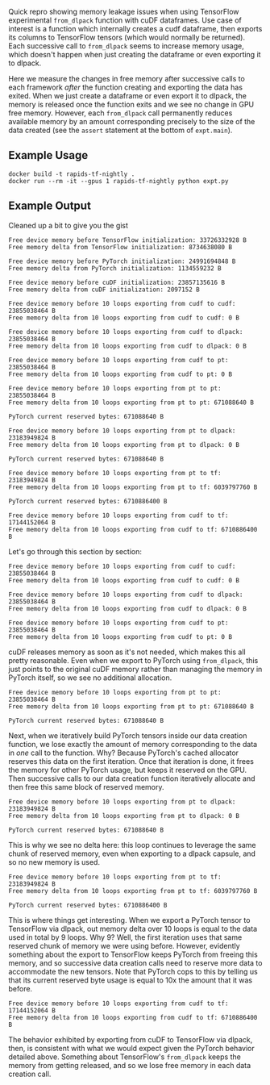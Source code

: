 Quick repro showing memory leakage issues when using TensorFlow experimental `from_dlpack` function with cuDF dataframes. Use case of interest is a function which internally creates a cudf dataframe, then exports its columns to TensorFlow tensors (which would normally be returned). Each successive call to `from_dlpack` seems to increase memory usage, which doesn't happen when just creating the dataframe or even exporting it to dlpack.

Here we measure the changes in free memory after successive calls to each framework *after* the function creating and exporting the data has exited. When we just create a dataframe or even export it to dlpack, the memory is released once the function exits and we see no change in GPU free memory. However, each `from_dlpack` call permanently reduces available memory  by an amount corresponding precisely to the size of the data created (see the `assert` statement at the bottom of `expt.main`).

## Example Usage
```
docker build -t rapids-tf-nightly .
docker run --rm -it --gpus 1 rapids-tf-nightly python expt.py
```
## Example Output
Cleaned up a bit to give you the gist
```
Free device memory before TensorFlow initialization: 33726332928 B
Free memory delta from TensorFlow initialization: 8734638080 B

Free device memory before PyTorch initialization: 24991694848 B
Free memory delta from PyTorch initialization: 1134559232 B

Free device memory before cuDF initialization: 23857135616 B
Free memory delta from cuDF initialization: 2097152 B

Free device memory before 10 loops exporting from cudf to cudf: 23855038464 B
Free memory delta from 10 loops exporting from cudf to cudf: 0 B

Free device memory before 10 loops exporting from cudf to dlpack: 23855038464 B
Free memory delta from 10 loops exporting from cudf to dlpack: 0 B

Free device memory before 10 loops exporting from cudf to pt: 23855038464 B
Free memory delta from 10 loops exporting from cudf to pt: 0 B

Free device memory before 10 loops exporting from pt to pt: 23855038464 B
Free memory delta from 10 loops exporting from pt to pt: 671088640 B

PyTorch current reserved bytes: 671088640 B

Free device memory before 10 loops exporting from pt to dlpack: 23183949824 B
Free memory delta from 10 loops exporting from pt to dlpack: 0 B

PyTorch current reserved bytes: 671088640 B

Free device memory before 10 loops exporting from pt to tf: 23183949824 B
Free memory delta from 10 loops exporting from pt to tf: 6039797760 B

PyTorch current reserved bytes: 6710886400 B

Free device memory before 10 loops exporting from cudf to tf: 17144152064 B
Free memory delta from 10 loops exporting from cudf to tf: 6710886400 B
```
Let's go through this section by section:
```
Free device memory before 10 loops exporting from cudf to cudf: 23855038464 B
Free memory delta from 10 loops exporting from cudf to cudf: 0 B

Free device memory before 10 loops exporting from cudf to dlpack: 23855038464 B
Free memory delta from 10 loops exporting from cudf to dlpack: 0 B

Free device memory before 10 loops exporting from cudf to pt: 23855038464 B
Free memory delta from 10 loops exporting from cudf to pt: 0 B
```
cuDF releases memory as soon as it's not needed, which makes this all pretty reasonable. Even when we export to PyTorch using `from_dlpack`, this just points to the original cuDF memory rather than managing the memory in PyTorch itself, so we see no additional allocation.
```
Free device memory before 10 loops exporting from pt to pt: 23855038464 B
Free memory delta from 10 loops exporting from pt to pt: 671088640 B

PyTorch current reserved bytes: 671088640 B
```
Next, when we iteratively build PyTorch tensors inside our data creation function, we lose exactly the amount of memory corresponding to the data in *one* call to the function. Why? Because PyTorch's cached allocator reserves this data on the first iteration. Once that iteration is done, it frees the memory for other PyTorch usage, but keeps it reserved on the GPU. Then successive calls to our data creation function iteratively allocate and then free this same block of reserved memory.
```
Free device memory before 10 loops exporting from pt to dlpack: 23183949824 B
Free memory delta from 10 loops exporting from pt to dlpack: 0 B

PyTorch current reserved bytes: 671088640 B
```
This is why we see no delta here: this loop continues to leverage the same chunk of reserved memory, even when exporting to a dlpack capsule, and so no new memory is used.
```
Free device memory before 10 loops exporting from pt to tf: 23183949824 B
Free memory delta from 10 loops exporting from pt to tf: 6039797760 B

PyTorch current reserved bytes: 6710886400 B
```
This is where things get interesting. When we export a PyTorch tensor to TensorFlow via dlpack, out memory delta over 10 loops is equal to the data used in total by 9 loops. Why 9? Well, the first iteration uses that same reserved chunk of memory we were using before. However, evidently something about the export to TensorFlow keeps PyTorch from freeing this memory, and so successive data creation calls need to reserve more data to accommodate the new tensors. Note that PyTorch cops to this by telling us that its current reserved byte usage is equal to 10x the amount that it was before.
```
Free device memory before 10 loops exporting from cudf to tf: 17144152064 B
Free memory delta from 10 loops exporting from cudf to tf: 6710886400 B
```
The behavior exhibited by exporting from cuDF to TensorFlow via dlpack, then, is consistent with what we would expect given the PyTorch behavior detailed above. Something about TensorFlow's `from_dlpack` keeps the memory from getting released, and so we lose free memory in each data creation call.
